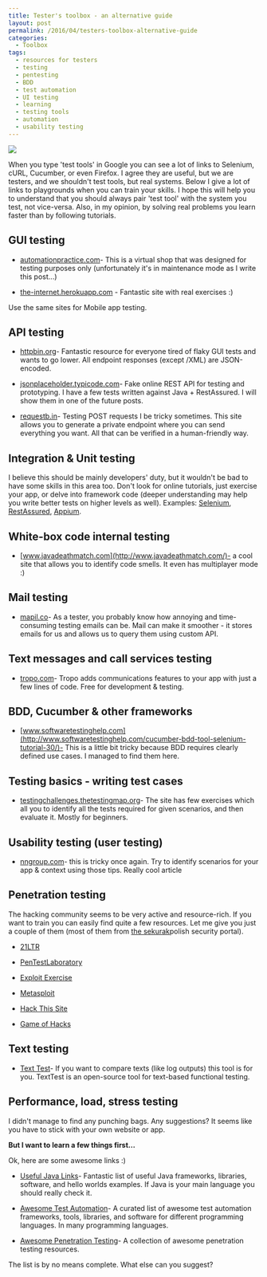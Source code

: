 ```yaml
---
title: Tester's toolbox - an alternative guide
layout: post
permalink: /2016/04/testers-toolbox-alternative-guide
categories:
  - Toolbox
tags:
  - resources for testers
  - testing
  - pentesting
  - BDD
  - test automation
  - UI testing
  - learning
  - testing tools
  - automation
  - usability testing 
---
```


![](/images/blog/bob.png)

When you type 'test tools' in Google you can see a lot of links to Selenium, cURL, Cucumber, or even Firefox. I agree
they are useful, but we are testers, and we shouldn't test tools, but real systems. Below I give a lot of links to
playgrounds when you can train your skills. I hope this will help you to understand that you should always pair 'test
tool' with the system you test, not vice-versa. Also, in my opinion, by solving real problems you learn faster than by
following tutorials.

## GUI testing

- [automationpractice.com](http://automationpractice.com/)- This is a virtual shop that was designed for testing purposes
only (unfortunately it's in maintenance mode as I write this post...)

- [the-internet.herokuapp.com](http://the-internet.herokuapp.com/) - Fantastic site with real exercises :)

Use the same sites for Mobile app testing.

## API testing

- [httpbin.org](http://httpbin.org/)- Fantastic resource for everyone tired of flaky GUI tests and wants to go lower. All
endpoint responses (except /XML) are JSON-encoded.

- [jsonplaceholder.typicode.com](http://jsonplaceholder.typicode.com/)- Fake online REST API for testing and prototyping.
I have a few tests written against Java + RestAssured. I will show them in one of the future posts.

- [requestb.in](http://requestb.in/)- Testing POST requests I be tricky sometimes. This site allows you to generate a
private endpoint where you can send everything you want. All that can be verified in a human-friendly way.

## Integration & Unit testing

I believe this should be mainly developers' duty, but it wouldn't be bad to have some skills in this area too. Don't
look for online tutorials, just exercise your app, or delve into framework code (deeper understanding may help you write
better tests on higher levels as well).
Examples: [Selenium](https://github.com/SeleniumHQ/selenium), [RestAssured](https://github.com/jayway/rest-assured), [Appium](https://github.com/appium/appium).

## White-box code internal testing

- [www.javadeathmatch.com](http://www.javadeathmatch.com/)- a cool site that allows you to identify code smells. It even
has multiplayer mode :)

## Mail testing

- [mapil.co](http://mapil.co/)- As a tester, you probably know how annoying and time-consuming testing emails can be. Mail
can make it smoother - it stores emails for us and allows us to query them using custom API.

## Text messages and call services testing

- [tropo.com](http://tropo.com/)- Tropo adds communications features to your app with just a few lines of code. Free for
development & testing.

## BDD, Cucumber & other frameworks

- [www.softwaretestinghelp.com](http://www.softwaretestinghelp.com/cucumber-bdd-tool-selenium-tutorial-30/)- This is a
little bit tricky because BDD requires clearly defined use cases. I managed to find them here.

## Testing basics - writing test cases

- [testingchallenges.thetestingmap.org](http://testingchallenges.thetestingmap.org/)- The site has few exercises which all
you to identify all the tests required for given scenarios, and then evaluate it. Mostly for beginners.

## Usability testing (user testing)

- [nngroup.com](https://www.nngroup.com/articles/task-scenarios-usability-testing/)- this is tricky once again. Try to
identify scenarios for your app & context using those tips. Really cool article

## Penetration testing

The hacking community seems to be very active and resource-rich. If you want to train you can easily find quite a few
resources. Let me give you just a couple of them (most of them
from [the sekurak](http://sekurak.pl/trenowanie-testow-penetracyjnych-na-zywych-systemach/)polish security portal).

- [21LTR](http://21ltr.com/2012/06/19/21LTR-Scene-One-LiveCD/)

- [PenTestLaboratory](http://pentestlab.org/project/lab-in-a-box/)

- [Exploit Exercise](https://exploit-exercises.com/)

- [Metasploit](https://www.offensive-security.com/metasploit-unleashed/requirements/)

- [Hack This Site](https://www.hackthissite.org/)

- [Game of Hacks](http://www.gameofhacks.com/)

## Text testing

- [Text Test](http://texttest.sourceforge.net/index.php?page=main)- If you want to compare texts (like log outputs) this
tool is for you. TextTest is an open-source tool for text-based functional testing.

## Performance, load, stress testing

I didn't manage to find any punching bags. Any suggestions? It seems like you have to stick with your own website or
app.

**But I want to learn a few things first...**

Ok, here are some awesome links :)

- [Useful Java Links](https://github.com/Vedenin/useful-java-links/#iv-testing)- Fantastic list of useful Java frameworks,
libraries, software, and hello worlds examples. If Java is your main language you should really check it.

- [Awesome Test Automation](https://github.com/atinfo/awesome-test-automation)- A curated list of awesome test automation
frameworks, tools, libraries, and software for different programming languages. In many programming languages.

- [Awesome Penetration Testing](https://github.com/enaqx/awesome-pentest)- A collection of awesome penetration testing
resources.

The list is by no means complete. What else can you suggest?
